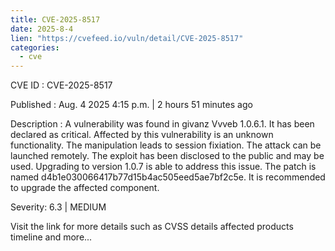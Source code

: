 ```yaml
--- 
title: CVE-2025-8517
date: 2025-8-4
lien: "https://cvefeed.io/vuln/detail/CVE-2025-8517"
categories:
  - cve
---
```


CVE ID : CVE-2025-8517

Published :  Aug. 4
2025
4:15 p.m. | 2 hours
51 minutes ago

Description : A vulnerability was found in givanz Vvveb 1.0.6.1. It has been declared as critical. Affected by this vulnerability is an unknown functionality. The manipulation leads to session fixiation. The attack can be launched remotely. The exploit has been disclosed to the public and may be used. Upgrading to version 1.0.7 is able to address this issue. The patch is named d4b1e030066417b77d15b4ac505eed5ae7bf2c5e. It is recommended to upgrade the affected component.

Severity: 6.3 | MEDIUM

Visit the link for more details
such as CVSS details
affected products
timeline
and more...
